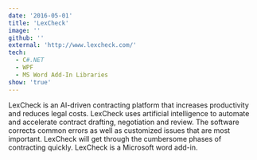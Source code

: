 ```yaml
---
date: '2016-05-01'
title: 'LexCheck'
image: ''
github: ''
external: 'http://www.lexcheck.com/'
tech:
  - C#.NET
  - WPF
  - MS Word Add-In Libraries
show: 'true'
---
```


LexCheck is an AI-driven contracting platform that increases productivity and reduces legal costs. LexCheck uses artificial intelligence to automate and accelerate contract drafting, negotiation and review. The software corrects common errors as well as customized issues that are most important. LexCheck will get through the cumbersome phases of contracting quickly. LexCheck is a Microsoft word add-in.
